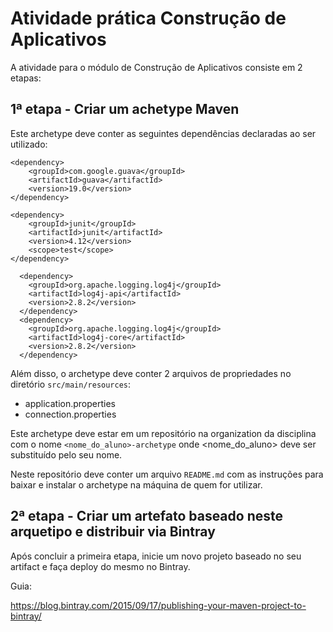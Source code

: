 # Atividade prática Construção de Aplicativos

A atividade para o módulo de Construção de Aplicativos consiste em 2 etapas:

## 1ª etapa - Criar um achetype Maven

Este archetype deve conter as seguintes dependências declaradas ao ser utilizado:

	<dependency>
	    <groupId>com.google.guava</groupId>
	    <artifactId>guava</artifactId>
	    <version>19.0</version>
	</dependency>

    <dependency>
        <groupId>junit</groupId>
        <artifactId>junit</artifactId>
        <version>4.12</version>
        <scope>test</scope>
    </dependency>

      <dependency>
        <groupId>org.apache.logging.log4j</groupId>
        <artifactId>log4j-api</artifactId>
        <version>2.8.2</version>
      </dependency>
      <dependency>
        <groupId>org.apache.logging.log4j</groupId>
        <artifactId>log4j-core</artifactId>
        <version>2.8.2</version>
      </dependency>

Além disso, o archetype deve conter 2 arquivos de propriedades no diretório `src/main/resources`:

- application.properties
- connection.properties

Este archetype deve estar em um repositório na organization da disciplina com o nome `<nome_do_aluno>-archetype` onde <nome_do_aluno> deve ser substituído pelo seu nome.

Neste repositório deve conter um arquivo `README.md` com as instruções para baixar e instalar o archetype na máquina de quem for utilizar.

## 2ª etapa - Criar um artefato baseado neste arquetipo e distribuir via Bintray

Após concluir a primeira etapa, inicie um novo projeto baseado no seu artifact e faça deploy do mesmo no Bintray.

Guia:

https://blog.bintray.com/2015/09/17/publishing-your-maven-project-to-bintray/
